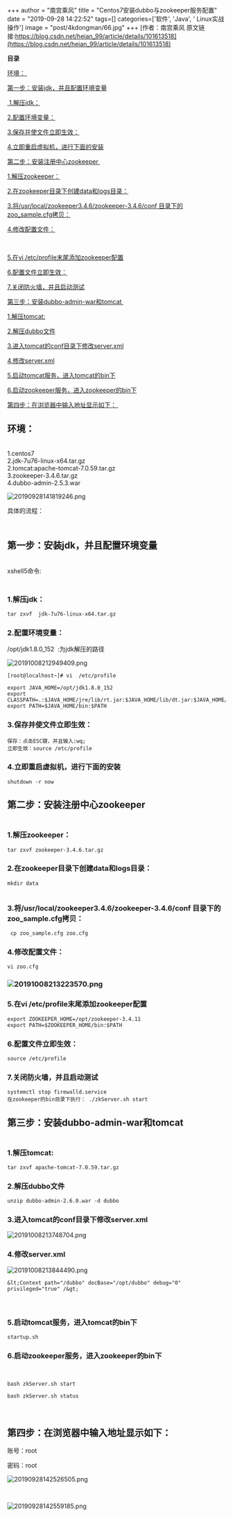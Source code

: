 +++
author = "南宫乘风"
title = "Centos7安装dubbo与zookeeper服务配置"
date = "2019-09-28 14:22:52"
tags=[]
categories=['软件', 'Java', ' Linux实战操作']
image = "post/4kdongman/66.jpg"
+++
[作者：南宫乘风   原文链接:https://blog.csdn.net/heian_99/article/details/101613518](https://blog.csdn.net/heian_99/article/details/101613518)

**目录**

[环境： ](#%E7%8E%AF%E5%A2%83%EF%BC%9A%C2%A0)

[第一步：安装jdk，并且配置环境变量](#%E7%AC%AC%E4%B8%80%E6%AD%A5%EF%BC%9A%E5%AE%89%E8%A3%85jdk%EF%BC%8C%E5%B9%B6%E4%B8%94%E9%85%8D%E7%BD%AE%E7%8E%AF%E5%A2%83%E5%8F%98%E9%87%8F%EF%BC%88*%EF%BC%89%C2%A0)

[ 1.解压jdk：](#%C2%A01.%E8%A7%A3%E5%8E%8Bjdk%EF%BC%9A)

[2.配置环境变量：](#2.%E6%8F%90%E5%8F%96%E6%9D%83%E9%99%90%EF%BC%9A)

[3.保存并使文件立即生效：](#4.%E4%BF%9D%E5%AD%98%E5%B9%B6%E4%BD%BF%E6%96%87%E4%BB%B6%E7%AB%8B%E5%8D%B3%E7%94%9F%E6%95%88%EF%BC%9A)

[4.立即重启虚拟机，进行下面的安装](#5.%E7%AB%8B%E5%8D%B3%E9%87%8D%E5%90%AF%E8%99%9A%E6%8B%9F%E6%9C%BA%EF%BC%8C%E8%BF%9B%E8%A1%8C%E4%B8%8B%E9%9D%A2%E7%9A%84%E5%AE%89%E8%A3%85)

[第二步：安装注册中心zookeeper ](#%E7%AC%AC%E4%BA%8C%E6%AD%A5%EF%BC%9A%E5%AE%89%E8%A3%85%E6%B3%A8%E5%86%8C%E4%B8%AD%E5%BF%83zookeeper%C2%A0)

[1.解压zookeeper：](#1.%E8%A7%A3%E5%8E%8Bzookeeper%EF%BC%9A)

[2.在zookeeper目录下创建data和logs目录：](#2.%E5%9C%A8zookeeper%E7%9B%AE%E5%BD%95%E4%B8%8B%E5%88%9B%E5%BB%BAdata%E5%92%8Clogs%E7%9B%AE%E5%BD%95%EF%BC%9A)

[3.将/usr/local/zookeeper3.4.6/zookeeper-3.4.6/conf 目录下的 zoo_sample.cfg拷贝：](#3.%E5%B0%86%2Fusr%2Flocal%2Fzookeeper3.4.6%2Fzookeeper-3.4.6%2Fconf%20%E7%9B%AE%E5%BD%95%E4%B8%8B%E7%9A%84%20zoo_sample.cfg%E6%8B%B7%E8%B4%9D%EF%BC%9A)

[4.修改配置文件：](#4.%E4%BF%AE%E6%94%B9%E9%85%8D%E7%BD%AE%E6%96%87%E4%BB%B6%EF%BC%9A)

[​](#5.%E5%9C%A8zookeeper%E7%9A%84%E5%88%9A%E5%BB%BA%E7%AB%8B%E7%9A%84data%E6%96%87%E4%BB%B6%E5%AE%B6%E4%B8%8B%E5%88%9B%E5%BB%BAmyid%E6%96%87%E4%BB%B6%EF%BC%8C%E5%B9%B6%E4%B8%94%E7%BC%96%E8%BE%91myid%E6%96%87%E4%BB%B6%EF%BC%8C%E5%85%B6%E4%B8%AD%E5%86%99%E5%85%A51%EF%BC%88%E6%88%91%E8%BF%99%E9%87%8C%E6%98%AF%E5%8D%95%E8%8A%82%E7%82%B9%E5%AE%89%E8%A3%85%EF%BC%89)

[5.在vi /etc/profile末尾添加zookeeper配置](#6.%E5%9C%A8vi%20%2Fetc%2Fprofile%E6%9C%AB%E5%B0%BE%E6%B7%BB%E5%8A%A0zookeeper%E9%85%8D%E7%BD%AE)

[6.配置文件立即生效：](#7.%E9%85%8D%E7%BD%AE%E6%96%87%E4%BB%B6%E7%AB%8B%E5%8D%B3%E7%94%9F%E6%95%88%EF%BC%9A)

[7.关闭防火墙，并且启动测试](#8.%E5%85%B3%E9%97%AD%E9%98%B2%E7%81%AB%E5%A2%99%EF%BC%8C%E5%B9%B6%E4%B8%94%E5%90%AF%E5%8A%A8%E6%B5%8B%E8%AF%95)

[第三步：安装dubbo-admin-war和tomcat ](#%E7%AC%AC%E4%B8%89%E6%AD%A5%EF%BC%9A%E5%AE%89%E8%A3%85dubbo-admin-war%E5%92%8Ctomcat%C2%A0)

[1.解压tomcat:](#1.%E8%A7%A3%E5%8E%8Btomcat%3A)

[2.解压dubbo文件](#2.%E8%A7%A3%E5%8E%8B%E5%90%8E%E7%9A%84%E6%96%87%E4%BB%B6%E5%A4%B9%E9%87%8D%E6%96%B0%E5%91%BD%E5%90%8D%E4%B8%BA%3Adubbo-admin-tomcat)

[3.进入tomcat的conf目录下修改server.xml](#3.%E7%A7%BB%E9%99%A4dubbo-admin-tomcat%2Fwebapps%E6%89%80%E6%9C%89%E6%96%87%E4%BB%B6%EF%BC%9A)

[4.修改server.xml](#4.%E4%B8%8A%E4%BC%A0%E5%B9%B6%E4%B8%94%E8%A7%A3%E5%8E%8Bdubbo-tomcat-2.5.3.war%2C%E5%B9%B6%E4%B8%94%E6%8A%8A%E7%9B%AE%E5%BD%95%E5%91%BD%E5%90%8Droot)

[5.启动tomcat服务，进入tomcat的bin下](#5.%E9%85%8D%E7%BD%AEdubbo.properties)

[6.启动zookeeper服务，进入zookeeper的bin下](#6.%E5%90%AF%E5%8A%A8zookeeper%E6%9C%8D%E5%8A%A1%EF%BC%8C%E8%BF%9B%E5%85%A5zookeeper%E7%9A%84bin%E4%B8%8B)

[第四步：在浏览器中输入地址显示如下： ](#%E7%AC%AC%E5%9B%9B%E6%AD%A5%EF%BC%9A%E5%9C%A8%E6%B5%8F%E8%A7%88%E5%99%A8%E4%B8%AD%E8%BE%93%E5%85%A5%E5%9C%B0%E5%9D%80%E6%98%BE%E7%A4%BA%E5%A6%82%E4%B8%8B%EF%BC%9A%C2%A0)

## 环境： 

<br> 1.centos7 <br> 2.jdk-7u76-linux-x64.tar.gz <br> 2.tomcat:apache-tomcat-7.0.59.tar.gz <br> 3.zookeeper-3.4.6.tar.gz <br> 4.dubbo-admin-2.5.3.war

![20190928141819246.png](https://img-blog.csdnimg.cn/20190928141819246.png)

具体的流程： 

## <br> 第一步：安装jdk，并且配置环境变量

<br> xshell5命令:

###  <br> 1.解压jdk：

```
tar zxvf  jdk-7u76-linux-x64.tar.gz
```

### 2.配置环境变量：

/opt/jdk1.8.0_152  :为jdk解压的路径

![20191008212949409.png](https://img-blog.csdnimg.cn/20191008212949409.png)

```
[root@localhost~]# vi  /etc/profile 
```

```
export JAVA_HOME=/opt/jdk1.8.0_152
export CLASSPATH=.:$JAVA_HOME/jre/lib/rt.jar:$JAVA_HOME/lib/dt.jar:$JAVA_HOME/lib/tools.jar
export PATH=$JAVA_HOME/bin:$PATH
```

### 3.保存并使文件立即生效：

```
保存：点击ESC键，并且输入:wq;
立即生效：source /etc/profile
```

### 4.立即重启虚拟机，进行下面的安装

```
shutdown -r now
```

## 第二步：安装注册中心zookeeper 

### <br> 1.解压zookeeper：

```
tar zxvf zookeeper-3.4.6.tar.gz 
```

### 2.在zookeeper目录下创建data和logs目录：

```
mkdir data


```

### 3.将/usr/local/zookeeper3.4.6/zookeeper-3.4.6/conf 目录下的 zoo_sample.cfg拷贝：

```
 cp zoo_sample.cfg zoo.cfg
```

### 4.修改配置文件：

```
vi zoo.cfg
```

### ![20191008213223570.png](https://img-blog.csdnimg.cn/20191008213223570.png)

### 5.在vi /etc/profile末尾添加zookeeper配置

```
export ZOOKEEPER_HOME=/opt/zookeeper-3.4.11
export PATH=$ZOOKEEPER_HOME/bin:$PATH

```

### 6.配置文件立即生效：

```
source /etc/profile
```

### 7.关闭防火墙，并且启动测试

```
systemctl stop firewalld.service
在zookeeper的bin目录下执行： ./zkServer.sh start
```

## 第三步：安装dubbo-admin-war和tomcat 

### <br> 1.解压tomcat:

```
tar zxvf apache-tomcat-7.0.59.tar.gz 
```

### 2.解压dubbo文件

```
unzip dubbo-admin-2.6.0.war -d dubbo

```

### 3.进入tomcat的conf目录下修改server.xml

![20191008213748704.png](https://img-blog.csdnimg.cn/20191008213748704.png)

### 4.修改server.xml

![20191008213844490.png](https://img-blog.csdnimg.cn/20191008213844490.png)

```
&lt;Context path="/dubbo" docBase="/opt/dubbo" debug="0" privileged="true" /&gt;


```

### <br> 5.启动tomcat服务，进入tomcat的bin下

```
startup.sh
```

### 6.启动zookeeper服务，进入zookeeper的bin下

 

```
bash zkServer.sh start

bash zkServer.sh status

```

 

## 第四步：在浏览器中输入地址显示如下： 

账号：root

密码：root

![20190928142526505.png](https://img-blog.csdnimg.cn/20190928142526505.png)

 

![20190928142559185.png](https://img-blog.csdnimg.cn/20190928142559185.png)
